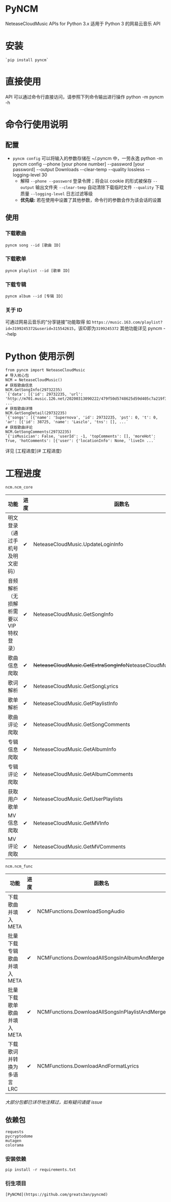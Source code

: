 # PyNCM
NeteaseCloudMusic APIs for Python 3.x 适用于 Python 3 的网易云音乐 API

# 安装
    `pip install pyncm`

# 直接使用
API 可以通过命令行直接访问，请参照下列命令输出进行操作
    python -m pyncm -h

# 命令行使用说明
## 配置
- `pyncm config` 可以将输入的参数存储在 ~/.pyncm 中，一劳永逸
		python -m pyncm config --phone [your phone number] --password [your password] --output Downloads --clear-temp --quality lossless --logging-level 30
	- 解释
	`--phone --password` 登录令牌；将会以 cookie 的形式被保存
	`--output` 输出文件夹
	`--clear-temp` 自动清除下载临时文件
	`--quality` 下载质量
	`--logging-level` 日志过滤等级
	- **优先级:** 若在使用中设置了其他参数，命令行的参数会作为该会话的设置

## 使用
### 下载歌曲
`pyncm song --id [歌曲 ID]`
### 下载歌单
`pyncm playlist --id [歌单 ID]`
### 下载专辑
`pyncm album --id [专辑 ID]`
### 关于 ID
可通过网易云音乐的“分享链接”功能取得
如 `https://music.163.com/playlist?id=3199245372&userid=315542615`，该ID即为`3199245372`
其他功能详见 pyncm --help


# Python 使用示例
    from pyncm import NeteaseCloudMusic
    # 导入核心包
    NCM = NeteaseCloudMusic()
    # 获取歌曲信息    
    NCM.GetSongInfo(29732235)
    `{'data': [{'id': 29732235, 'url': 'http://m701.music.126.net/20200313090222/479f50d5748625d59d405c7a219f3f5b/jdyyaac/040f/565c ...`    
    # 获取歌曲详情
    NCM.GetSongDetail(29732235)    
    `{'songs': [{'name': 'Supernova', 'id': 29732235, 'pst': 0, 't': 0, 'ar': [{'id': 38725, 'name': 'Laszlo', 'tns': [], ...`
    # 获取歌曲评论
    NCM.GetSongComments(29732235)    
    `{'isMusician': False, 'userId': -1, 'topComments': [], 'moreHot': True, 'hotComments': [{'user': {'locationInfo': None, 'liveIn ...`
详见 [工程进度](# 工程进度)

# 工程进度
    ncm.ncm_core

|功能|进度|函数名|
|-|-|-|
|明文登录（通过手机号及明文密码）|✔|NeteaseCloudMusic.UpdateLoginInfo|
|音频解析（无损解析需要以VIP特权登录）|✔|NeteaseCloudMusic.GetSongInfo|
|歌曲信息爬取|✔|~~NeteaseCloudMusic.GetExtraSongInfo~~NeteaseCloudMusic.GetSongDetail|
|歌词解析|✔|NeteaseCloudMusic.GetSongLyrics|
|歌单解析|✔|NeteaseCloudMusic.GetPlaylistInfo|
|歌曲评论爬取|✔|NeteaseCloudMusic.GetSongComments|
|专辑信息爬取|✔|NeteaseCloudMusic.GetAlbumInfo|
|专辑评论爬取|✔|NeteaseCloudMusic.GetAlbumComments|
|获取用户歌单|✔|NeteaseCloudMusic.GetUserPlaylists|
|MV信息爬取|✔|NeteaseCloudMusic.GetMVInfo|
|MV评论爬取|✔|NeteaseCloudMusic.GetMVComments|
    ncm.ncm_func

|功能|进度|函数名|
|-|-|-|
|下载歌曲并填入 META|✔|NCMFunctions.DownloadSongAudio|
|批量下载专辑歌曲并填入 META|✔|NCMFunctions.DownloadAllSongsInAlbumAndMerge|
|批量下载歌单歌曲并填入 META|✔|NCMFunctions.DownloadAllSongsInPlaylistAndMerge|
|下载歌词并转换为多语言LRC|✔|NCMFunctions.DownloadAndFormatLyrics|

*大部分包都已详尽地注释过，如有疑问请提 issue*

## 依赖包

    requests
    pycryptodome
    mutagen
    colorama

### 安装依赖

    pip install -r requirements.txt

### 衍生项目

    [PyNCMd](https://github.com/greats3an/pyncmd) 
